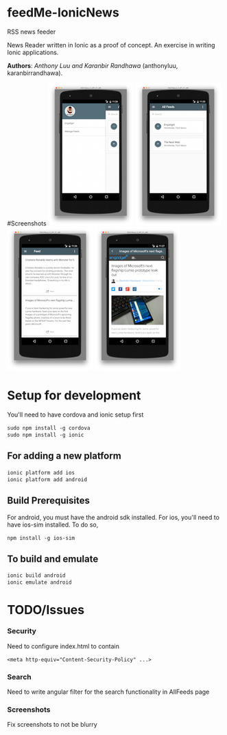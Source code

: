# feedMe-IonicNews
RSS news feeder

News Reader written in Ionic as a proof of concept. An exercise in writing Ionic applications.

__Authors__: _Anthony Luu and Karanbir Randhawa_ (anthonyluu, karanbirrandhawa).

#Screenshots
![Side Menu](screenshots/Menu.png)
![Manage Feeds](screenshots/ManageFeeds.png)
![Feed](screenshots/Feed.png)
![Article](screenshots/News.png)

# Setup for development
You'll need to have cordova and ionic setup first
```
sudo npm install -g cordova
sudo npm install -g ionic
```

## For adding a new platform
```
ionic platform add ios
ionic platform add android
```

## Build Prerequisites
For android, you must have the android sdk installed.
For ios, you'll need to have ios-sim installed. To do so,

```
npm install -g ios-sim
```

## To build and emulate
```
ionic build android
ionic emulate android
```

# TODO/Issues
### Security
Need to configure index.html to contain 
```
<meta http-equiv="Content-Security-Policy" ...>
```

### Search
Need to write angular filter for the search functionality in AllFeeds page

### Screenshots
Fix screenshots to not be blurry
